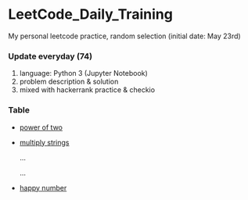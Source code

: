 # LeetCode_Daily_Training
My personal leetcode practice, random selection (initial date: May 23rd)
### Update everyday (74)
1) language: Python 3 (Jupyter Notebook)
2) problem description & solution 
3) mixed with hackerrank practice & checkio
### Table
* [power of two](https://github.com/xlyue92/LeetCode_Daily_Training/blob/master/%20power%20of%20two.ipynb)
* [multiply strings](https://github.com/xlyue92/LeetCode_Daily_Training/blob/master/multiply%20strings.ipynb)

     ...
     
     ...
   
* [happy number](https://github.com/xlyue92/LeetCode_Daily_Training/blob/master/happy%20number.ipynb)
